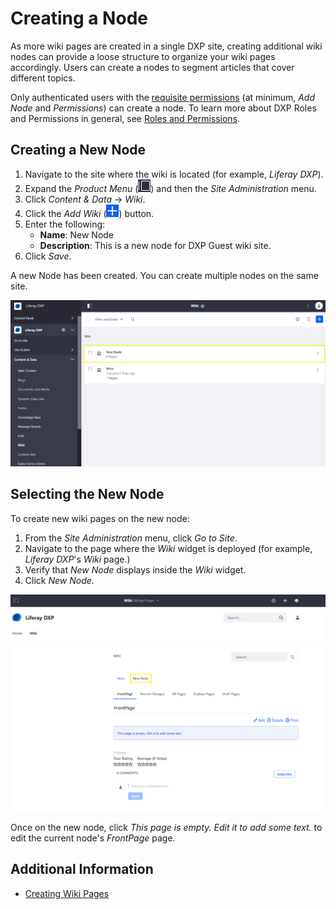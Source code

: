 # Creating a Node

As more wiki pages are created in a single DXP site, creating additional wiki nodes can provide a loose structure to organize your wiki pages accordingly. Users can create a nodes to segment articles that cover different topics.

Only authenticated users with the [requisite permissions](./wiki-permissions.md) (at minimum, _Add Node_ and _Permissions_) can create a node. To learn more about DXP Roles and Permissions in general, see [Roles and Permissions](https://help.liferay.com/hc/articles/360017895212-Roles-and-Permissions).

## Creating a New Node

1. Navigate to the site where the wiki is located (for example, _Liferay DXP_).
1. Expand the _Product Menu_ (![Product Menu](../../../images/icon-product-menu.png)) and then the _Site Administration_ menu.
1. Click _Content & Data_ &rarr; _Wiki_.
1. Click the _Add Wiki_ (![Add](../../../images/icon-add.png)) button.
1. Enter the following:
    * **Name**: New Node
    * **Description**: This is a new node for DXP Guest wiki site.
1. Click _Save_.

A new Node has been created. You can create multiple nodes on the same site.

![Creating a new Node](./creating-a-node/images/01.png)

## Selecting the New Node

To create new wiki pages on the new node:

1. From the _Site Administration_ menu, click _Go to Site_.
1. Navigate to the page where the _Wiki_ widget is deployed (for example, _Liferay DXP_'s _Wiki_ page.)
1. Verify that _New Node_ displays inside the _Wiki_ widget.
1. Click _New Node_.

![Selecting a new Node](./creating-a-node/images/02.png)

Once on the new node, click _This page is empty. Edit it to add some text._ to edit the current node's _FrontPage_ page.

## Additional Information

* [Creating Wiki Pages](./creating-wiki-pages.md)
